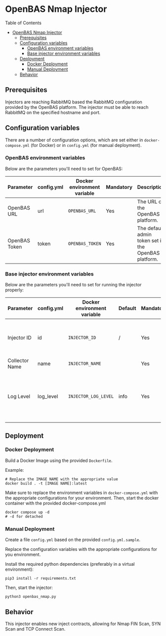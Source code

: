 # OpenBAS Nmap Injector

Table of Contents

- [OpenBAS Nmap Injector](#openbas-nmap-injector)
    - [Prerequisites](#prerequisites)
    - [Configuration variables](#configuration-variables)
        - [OpenBAS environment variables](#openbas-environment-variables)
        - [Base injector environment variables](#base-injector-environment-variables)
    - [Deployment](#deployment)
        - [Docker Deployment](#docker-deployment)
        - [Manual Deployment](#manual-deployment)
    - [Behavior](#behavior)

## Prerequisites

Injectors are reaching RabbitMQ based the RabbitMQ configuration provided by the OpenBAS platform. The
injector must be able to reach RabbitMQ on the specified hostname and port.

## Configuration variables

There are a number of configuration options, which are set either in `docker-compose.yml` (for Docker) or
in `config.yml` (for manual deployment).

### OpenBAS environment variables

Below are the parameters you'll need to set for OpenBAS:

| Parameter     | config.yml | Docker environment variable | Mandatory | Description                                          |
|---------------|------------|-----------------------------|-----------|------------------------------------------------------|
| OpenBAS URL   | url        | `OPENBAS_URL`               | Yes       | The URL of the OpenBAS platform.                     |
| OpenBAS Token | token      | `OPENBAS_TOKEN`             | Yes       | The default admin token set in the OpenBAS platform. |

### Base injector environment variables

Below are the parameters you'll need to set for running the injector properly:

| Parameter        | config.yml | Docker environment variable | Default | Mandatory | Description                                                                            |
|------------------|------------|-----------------------------|---------|-----------|----------------------------------------------------------------------------------------|
| Injector ID      | id         | `INJECTOR_ID`               | /       | Yes       | A unique `UUIDv4` identifier for this injector instance.                               |
| Collector Name   | name       | `INJECTOR_NAME`             |         | Yes       | Name of the injector.                                                                  |
| Log Level        | log_level  | `INJECTOR_LOG_LEVEL`        | info    | Yes       | Determines the verbosity of the logs. Options are `debug`, `info`, `warn`, or `error`. |

## Deployment

### Docker Deployment

Build a Docker Image using the provided `Dockerfile`.

Example:

```shell
# Replace the IMAGE NAME with the appropriate value
docker build . -t [IMAGE NAME]:latest
```

Make sure to replace the environment variables in `docker-compose.yml` with the appropriate configurations for your
environment. Then, start the docker container with the provided docker-compose.yml

```shell
docker compose up -d
# -d for detached
```

### Manual Deployment

Create a file `config.yml` based on the provided `config.yml.sample`.

Replace the configuration variables with the appropriate configurations for
you environment.

Install the required python dependencies (preferably in a virtual environment):

```shell
pip3 install -r requirements.txt
```

Then, start the injector:

```shell
python3 openbas_nmap.py
```

## Behavior

This injector enables new inject contracts, allowing for Nmap FIN Scan, SYN Scan and TCP Connect Scan.
